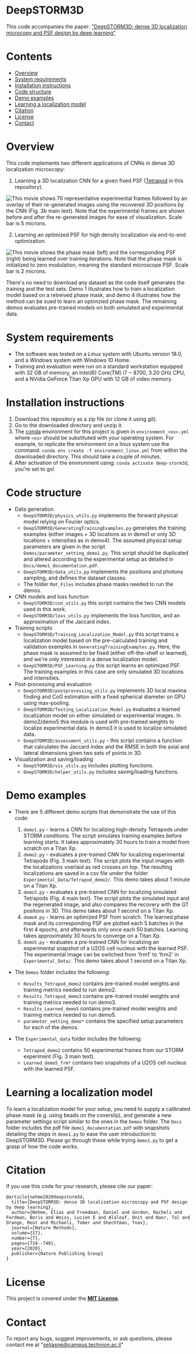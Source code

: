 # DeepSTORM3D

This code accompanies the paper: ["DeepSTORM3D: dense 3D localization microcopy and PSF design by deep learning"](https://arxiv.org/abs/1906.09957)

# Contents

- [Overview](#overview)
- [System requirements](#system-requirements)
- [Installation instructions](#installation-instructions)
- [Code structure](#code-structure)
- [Demo examples](#demo-examples)
- [Learning a localization model](#learning-a-localization-model)
- [Citation](#citation)
- [License](#license)
- [Contact](#contact)

# Overview

This code implements two different applications of CNNs in dense 3D localization microscopy:
1. Learning a 3D localization CNN for a given fixed PSF ([Tetrapod](https://pubs.acs.org/doi/10.1021/acs.nanolett.5b01396) in this repository).

![](Figures/locsoverlay.gif "This movie shows 70 representative experimental frames followed by an overlay of their re-generated images using the recovered 3D positions by the CNN (Fig. 3b main text). Note that the experimental frames are shown before and after the re-generated images for ease of visualization. Scale bar is 5 microns.")


2. Learning an optimized PSF for high density localization via end-to-end optimization.


![](Figures/masklearninganimation.gif "This movie shows the phase mask (left) and the corresponding PSF (right) being learned over training iterations. Note that the phase mask is initialized to zero modulation, meaning the standard microscope PSF. Scale bar is 2 microns.")


There's no need to download any dataset as the code itself generates the training and the test sets. Demo 1 illustrates how to train a localization model based on a retreived phase mask, and demo 4 illustrates how the method can be sued to learn an optimzied phase mask. The remaining demos evaluates pre-trained models on both simulated and experimental data.

# System requirements
* The software was tested on a *Linux* system with Ubuntu version 18.0, and a *Windows* system with Windows 10 Home.  
* Training and evaluation were run on a standard workstation equipped with 32 GB of memory, an Intel(R) Core(TM) i7 − 8700, 3.20 GHz CPU, and a NVidia GeForce Titan Xp GPU with 12 GB of video memory.

# Installation instructions
1. Download this repository as a zip file (or clone it using git).
2. Go to the downloaded directory and unzip it.
3. The [conda](https://docs.conda.io/en/latest/) environment for this project is given in `environment_<os>.yml` where `<os>` should be substituted with your operating system. For example, to replicate the environment on a linux system use the command: `conda env create -f environment_linux.yml` from within the downloaded directory.
This should take a couple of minutes.
4. After activation of the environment using: `conda activate deep-storm3d`, you're set to go!

# Code structure
 
* Data generation
    * `DeepSTORM3D/physics_utils.py` implements the forward physical model relying on Fourier optics.
    * `DeepSTORM3D/GeneratingTrainingExamples.py` generates the training examples (either images + 3D locations as in demo1 or only 3D locations + intensities as in demo4). The assumed physical setup parameters are given in the script `Demos/parameter_setting_demo1.py`. This script should be duplicated and altered according to the experimental setup as detailed in `Docs/demo1_documentation.pdf`.
    * `DeepSTORM3D/data_utils.py` implements the positions and photons sampling, and defines the dataset classes.
    * The folder `Mat_Files` includes phase masks needed to run the demos.
* CNN models and loss function
    * `DeepSTORM3D/cnn_utils.py` this script contains the two CNN models used in this work.
    * `DeepSTORM3D/loss_utils.py` implements the loss function, and an approximation of the Jaccard index.
* Training scripts
    * `DeepSTORM3D/Training_Localization_Model.py` this script trains a localization model based on the pre-calculated training and validation examples in `GeneratingTrainingExamples.py`. Here, the phase mask is assumed to be fixed (either off-the-shelf or learned), and we're only interested in a dense localization model.
    * `DeepSTORM3D/PSF_Learning.py` this script learns an optimized PSF. The training examples in this case are only simulated 3D locations and intensities.
* Post-processing and evaluation
    * `DeepSTORM3D/postprocessing_utils.py` implements 3D local maxima finding and CoG estimation with a fixed spherical diameter on GPU using max-pooling.
    * `DeepSTORM3D/Testing_Localization_Model.py` evaluates a learned localization model on either simulated or experimental images. In demo2/demo5 this module is used with pre-trained weights to localize experimental data. In demo3 it is used to localize simulated data.
    * `DeepSTORM3D/assessment_utils.py` - this script contains a function that calculates the Jaccard index and the RMSE in both the axial and lateral dimensions given two sets of points in 3D.
* Visualization and saving/loading 
    * `DeepSTORM3D/vis_utils.py` includes plotting functions.
    * `DeepSTORM3D/helper_utils.py` includes saving/loading functions.
 
 # Demo examples
 
* There are 5 different demo scripts that demonstrate the use of this code:
    1. `demo1.py` - learns a CNN for localizing high-density Tetrapods under STORM conditions. The script simulates training examples before learning starts. It takes approximately 30 hours to train a model from scratch on a Titan Xp.
    2. `demo2.py` - evaluates a pre-trained CNN for localizing experimental Tetrapods (Fig. 3 main text). The script plots the input images with the localizations voerlaid as red crosses on top. The resulting localizations are saved in a csv file under the folder `Experimental_Data/Tetrapod_demo2/`. This demo takes about 1 minute on a Titan Xp.
    3. `demo3.py` - evaluates a pre-trained CNN for localizing simulated Tetrapods (Fig. 4 main text). The script plots the simulated input and the regenerated image, and also compares the recovery with the GT positons in 3D. This demo takes about 1 second on a Titan Xp.
    4. `demo4.py` - learns an optimized PSF from scratch. The learned phase mask and its corresponding PSF are plotted each 5 batches in the first 4 epochs, and afterwards only once each 50 batches. Learning takes approximately 30 hours to converge on a Titan Xp. 
    5. `demo5.py` - evaluates a pre-trained CNN for localizing an experimental snapshot of a U2OS cell nucleus with the learned PSF. The experimental image can be switched from 'frm1' to 'frm2' in `Experimental_Data/`. This demo takes about 1 second on a Titan Xp.

* The `Demos` folder includes the following:
    * `Results_Tetrapod_demo2` contains pre-trained model weights and training metrics needed to run demo2.
    * `Results_Tetrapod_demo3` contains  pre-trained model weights and training metrics needed to run demo3.
    * `Results_Learned_demo5` contains pre-trained model weights and training metrics needed to run demo5.
    * `parameter_setting_demo*` contains the specified setup parameters for each of the demos.

* The `Experimental_data` folder includes the following:
    * `Tetrapod_demo2` contains 50 experimental frames from our STORM experiment (Fig. 3 main text).
    * `Learned_demo5_frm*` contains two snapshots of a U2OS cell nucleus with the learned PSF.

# Learning a localization model

To learn a localization model for your setup, you need to supply a calibrated phase mask (e.g. using beads on the coverslip), and generate a new parameter settings script similar to the ones in the `Demos` folder. The `Docs` folder includes the pdf file `demo1_documentation.pdf` with snapshots detailing the steps in `demo1.py` to ease the user introduction to DeepSTORM3D. Please go through these while trying `demo1.py` to get a grasp of how the code works.

# Citation

If you use this code for your research, please cite our paper:
```
@article{nehme2020deepstorm3d,
  title={DeepSTORM3D: dense 3D localization microscopy and PSF design by deep learning},
  author={Nehme, Elias and Freedman, Daniel and Gordon, Racheli and Ferdman, Boris and Weiss, Lucien E and Alalouf, Onit and Naor, Tal and Orange, Reut and Michaeli, Tomer and Shechtman, Yoav},
  journal={Nature Methods},
  volume={17},
  number={7},
  pages={734--740},
  year={2020},
  publisher={Nature Publishing Group}
}
```

# License
 
This project is covered under the [**MIT License**](https://github.com/EliasNehme/DeepSTORM3D/blob/master/LICENSE).

# Contact

To report any bugs, suggest improvements, or ask questions, please contact me at "seliasne@campus.technion.ac.il"
 
